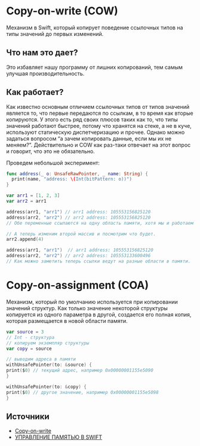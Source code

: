 # Copy-on-write (COW)

Механизм в Swift, который копирует поведение ссылочных типов на типы значений до первых изменений. 

## Что нам это дает?
Это избавляет нашу программу от лишних копирований, тем самым улучшая производительность.

## Как работает?
Как известно основным отличием ссылочных типов от типов значений является то, что первые передаются по ссылкам, в то время как вторые копируются. У этого есть ряд своих плюсов таких как то, что типы значений работают быстрее, потому что хранятся на стеке, а не в куче, используют статическую диспетчеризацию и прочее. 
Однако можно задаться вопросом “а зачем копировать данные, если мы их не меняем?”. Действительно и COW как раз-таки отвечает на этот вопрос и говорит, что это не обязательно.

Проведем небольшой эксперимент:
```swift
func address(_ o: UnsafeRawPointer, _ name: String) {
  print(name, "address: \(Int(bitPattern: o))")
}

var arr1 = [1, 2, 3]
var arr2 = arr1

address(arr1, "arr1") // arr1 address: 105553156825120
address(arr2, "arr2") // arr2 address: 105553156825120
// Обе переменные ссылаются на одну область памяти, хотя мы и работаем с типом значений и данные первой переменной должны были бы копироваться во вторую.

// А теперь изменим второй массив и посмотрим что будет.
arr2.append(4)

address(arr1, "arr1")  // arr1 address: 105553156825120
address(arr2, "arr2") // arr2 address: 105553133600496
// Как можно заметить теперь ссылки ведут на разные области в памяти.
```

# Copy-on-assignment (COA)
Механизм, который по умолчанию используется при копировании значений структур. Как только значение некоторой структуры копируется из одного параметра в другой, создается его полная копия, которая размещается в новой области памяти.

```swift
var source = 3
// Int - структура
// копируем экземпляр структуры
var copy = source

// выводим адреса в памяти
withUnsafePointer(to: &source) {
print($0) // текущий адрес, например 0x00000001155e5090
}

withUnsafePointer(to: &copy) {
print($0) // другое значение, например 0x00000001155e5098
}
```

## Источники
 - [Copy-on-write](https://habr.com/ru/articles/673372/)
 - [УПРАВЛЕНИЕ ПАМЯТЬЮ В SWIFT](https://swiftme.ru/upravlenie-pamyatyu-v-swift-8281/)
